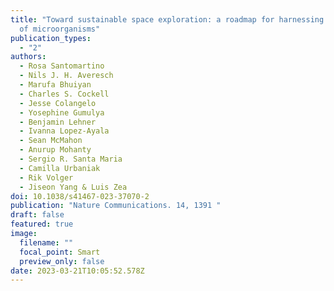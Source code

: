 ```yaml
---
title: "Toward sustainable space exploration: a roadmap for harnessing the power
  of microorganisms"
publication_types:
  - "2"
authors:
  - Rosa Santomartino
  - Nils J. H. Averesch
  - Marufa Bhuiyan
  - Charles S. Cockell
  - Jesse Colangelo
  - Yosephine Gumulya
  - Benjamin Lehner
  - Ivanna Lopez-Ayala
  - Sean McMahon
  - Anurup Mohanty
  - Sergio R. Santa Maria
  - Camilla Urbaniak
  - Rik Volger
  - Jiseon Yang & Luis Zea
doi: 10.1038/s41467-023-37070-2
publication: "Nature Communications. 14, 1391 "
draft: false
featured: true
image:
  filename: ""
  focal_point: Smart
  preview_only: false
date: 2023-03-21T10:05:52.578Z
---
```

